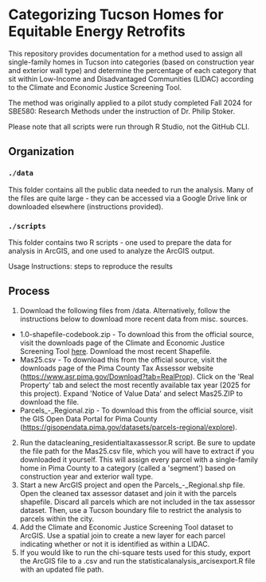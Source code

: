 # Categorizing Tucson Homes for Equitable Energy Retrofits

This repository provides documentation for a method used to assign all single-family homes in Tucson into categories (based on construction year and exterior wall type) and determine the percentage of each category that sit within Low-Income and Disadvantaged Communities (LIDAC) according to the Climate and Economic Justice Screening Tool.

The method was originally applied to a pilot study completed Fall 2024 for SBE580: Research Methods under the instruction of Dr. Philip Stoker.

Please note that all scripts were run through R Studio, not the GitHub CLI.

## Organization

### `./data`
This folder contains all the public data needed to run the analysis. Many of the files are quite large - they can be accessed via a Google Drive link or downloaded elsewhere (instructions provided).

### `./scripts`
This folder contains two R scripts - one used to prepare the data for analysis in ArcGIS, and one used to analyze the ArcGIS output.

Usage Instructions: steps to reproduce the results

## Process

1. Download the following files from /data. Alternatively, follow the instructions below to download more recent data from misc. sources.
  * 1.0-shapefile-codebook.zip - To download this from the official source, visit the downloads page of the Climate and Economic Justice Screening Tool [here](https://screeningtool.geoplatform.gov/en/downloads#3/33.47/-97.5). Download the most recent Shapefile.
  * Mas25.csv - To download this from the official source, visit the downloads page of the Pima County Tax Assessor website (https://www.asr.pima.gov/Download?tab=RealProp). Click on the 'Real Property' tab and select the most recently available tax year (2025 for this project). Expand 'Notice of Value Data' and select Mas25.ZIP to download the file.
  * Parcels_-_Regional.zip - To download this from the official source, visit the GIS Open Data Portal for Pima County (https://gisopendata.pima.gov/datasets/parcels-regional/explore).
2. Run the datacleaning_residentialtaxassessor.R script. Be sure to update the file path for the Mas25.csv file, which you will have to extract if you downloaded it yourself. This will assign every parcel with a single-family home in Pima County to a category (called a 'segment') based on construction year and exterior wall type.
3. Start a new ArcGIS project and open the Parcels_-_Regional.shp file. Open the cleaned tax assessor dataset and join it with the parcels shapefile. Discard all parcels which are not included in the tax assessor dataset. Then, use a Tucson boundary file to restrict the analysis to parcels within the city.
4. Add the Climate and Economic Justice Screening Tool dataset to ArcGIS. Use a spatial join to create a new layer for each parcel indicating whether or not it is identified as within a LIDAC.
5. If you would like to run the chi-square tests used for this study, export the ArcGIS file to a .csv and run the statisticalanalysis_arcisexport.R file with an updated file path.
